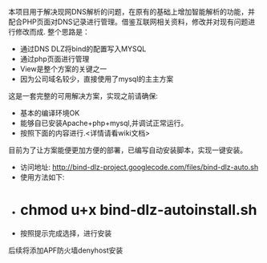本项目用于解决现网DNS解析的问题，在原有的基础上增加智能解析的功能，并配合PHP页面对DNS记录进行管理。借鉴互联网相关资料，修改并对现有问题进行修改而成. 整个思路是：
  * 通过DNS DLZ将bind的配置写入MYSQL
  * 通过php页面进行管理
  * View是整个方案的关键之一
  * 因为公司域名较少，直接使用了mysql的主主方案

这是一套完整的可用解决方案，实现之前请确保:
  * 基本的编译环境OK
  * 能够自已安装Apache+php+mysql,并调试正常运行。
  * 按照下面的内容进行.<详情请看wiki文档>

目前为了让方案能便更加方便的部署，已编写自动安装脚本，实现一键安装。
  * 访问地址: http://bind-dlz-project.googlecode.com/files/bind-dlz-auto.sh
  * 使用方法如下:
  * # chmod u+x bind-dlz-autoinstall.sh
  * 按照提示完成选择，进行安装

后续将添加APF防火墙denyhost安装
